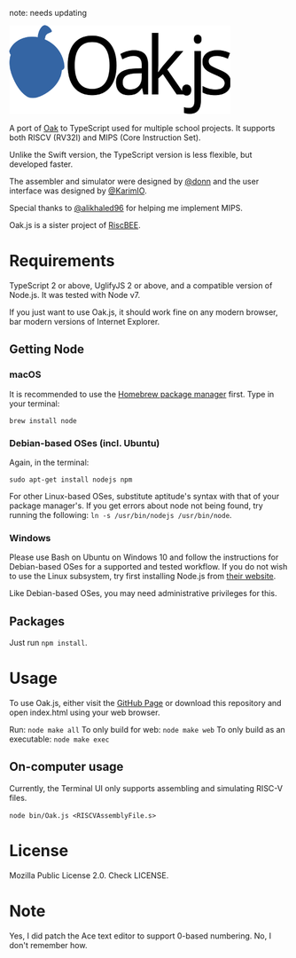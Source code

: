 note: needs updating

![Oak.js](Images/logo.png)

A port of [Oak](https://github.com/donn/Oak) to TypeScript used for multiple school projects. It supports both RISCV (RV32I) and MIPS (Core Instruction Set).

Unlike the Swift version, the TypeScript version is less flexible, but developed faster.

The assembler and simulator were designed by [@donn](https://github.com/donn) and the user interface was designed by [@KarimIO](https://github.com/KarimIO).

Special thanks to [@alikhaled96](https://github.com/alikhaled96) for helping me implement MIPS.

Oak.js is a sister project of [RiscBEE](https://github.com/donn/RiscBEE).

# Requirements
TypeScript 2 or above, UglifyJS 2 or above, and a compatible version of Node.js. It was tested with Node v7.

If you just want to use Oak.js, it should work fine on any modern browser, bar modern versions of Internet Explorer.

## Getting Node
### macOS
It is recommended to use the [Homebrew package manager](https://brew.sh) first. Type in your terminal:

    brew install node

### Debian-based OSes (incl. Ubuntu)
Again, in the terminal:

    sudo apt-get install nodejs npm

For other Linux-based OSes, substitute aptitude's syntax with that of your package manager's.
If you get errors about node not being found, try running the following: `ln -s /usr/bin/nodejs /usr/bin/node`.
    
### Windows
Please use Bash on Ubuntu on Windows 10 and follow the instructions for Debian-based OSes for a supported and tested workflow. If you do not wish to use the Linux subsystem, try first installing Node.js from [their website](http://nodejs.org/).

Like Debian-based OSes, you may need administrative privileges for this.

## Packages
Just run `npm install`.

# Usage
To use Oak.js, either visit the [GitHub Page](https://skyus.github.io/Oak.js) or download this repository and open index.html using your web browser.

Run: `node make all`
To only build for web: `node make web`
To only build as an executable: `node make exec`

## On-computer usage
Currently, the Terminal UI only supports assembling and simulating RISC-V files.

`node bin/Oak.js <RISCVAssemblyFile.s>`

# License
Mozilla Public License 2.0. Check LICENSE.

# Note
Yes, I did patch the Ace text editor to support 0-based numbering. No, I don't remember how.